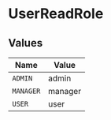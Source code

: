 # UserReadRole


## Values

| Name      | Value     |
| --------- | --------- |
| `ADMIN`   | admin     |
| `MANAGER` | manager   |
| `USER`    | user      |